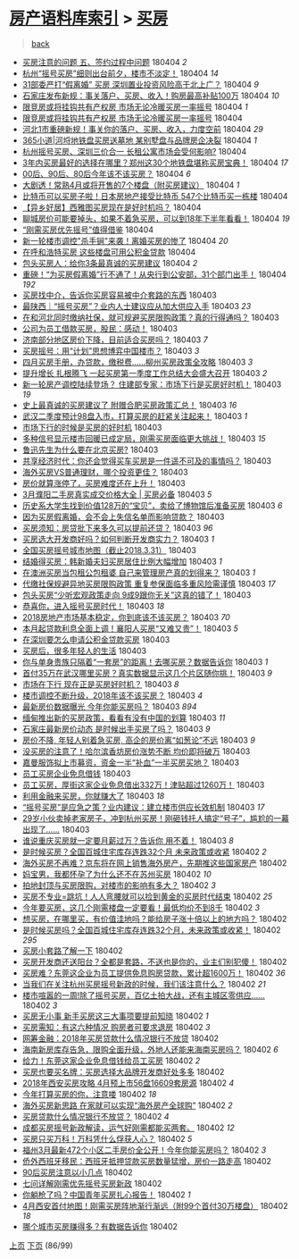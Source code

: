 [房产语料库索引](../../README.md)  > [买房](买房.md)
====
> [back](../README.md)

- [买房注意的问题 五、签约过程中问题](http://jkwz.applinzi.com/ittc/7088100812813501447.html#%E4%B9%B0%E6%88%BF%E6%B3%A8%E6%84%8F%E7%9A%84%E9%97%AE%E9%A2%98+%E4%BA%94%E3%80%81%E7%AD%BE%E7%BA%A6%E8%BF%87%E7%A8%8B%E4%B8%AD%E9%97%AE%E9%A2%98) 180404 *2* 
- [杭州“摇号买房”细则出台前夕，楼市不淡定！](http://jkwz.applinzi.com/ittc/7088093193419883526.html#%E6%9D%AD%E5%B7%9E%E2%80%9C%E6%91%87%E5%8F%B7%E4%B9%B0%E6%88%BF%E2%80%9D%E7%BB%86%E5%88%99%E5%87%BA%E5%8F%B0%E5%89%8D%E5%A4%95%EF%BC%8C%E6%A5%BC%E5%B8%82%E4%B8%8D%E6%B7%A1%E5%AE%9A%EF%BC%81) 180404 *14* 
- [31部委严打“假离婚” 买房 深圳置业投资风险高于北上广？](http://jkwz.applinzi.com/ittc/7088094541871842311.html#31%E9%83%A8%E5%A7%94%E4%B8%A5%E6%89%93%E2%80%9C%E5%81%87%E7%A6%BB%E5%A9%9A%E2%80%9D+%E4%B9%B0%E6%88%BF+%E6%B7%B1%E5%9C%B3%E7%BD%AE%E4%B8%9A%E6%8A%95%E8%B5%84%E9%A3%8E%E9%99%A9%E9%AB%98%E4%BA%8E%E5%8C%97%E4%B8%8A%E5%B9%BF%EF%BC%9F) 180404 *9* 
- [石家庄发布新规：事关落户、买房、收入！购房最高补贴100万](http://jkwz.applinzi.com/ittc/7088091915339957259.html#%E7%9F%B3%E5%AE%B6%E5%BA%84%E5%8F%91%E5%B8%83%E6%96%B0%E8%A7%84%EF%BC%9A%E4%BA%8B%E5%85%B3%E8%90%BD%E6%88%B7%E3%80%81%E4%B9%B0%E6%88%BF%E3%80%81%E6%94%B6%E5%85%A5%EF%BC%81%E8%B4%AD%E6%88%BF%E6%9C%80%E9%AB%98%E8%A1%A5%E8%B4%B4100%E4%B8%87) 180404 *10* 
- [限竞房或将挂钩共有产权房 市场无论冷暖买房一率摇号](http://jkwz.applinzi.com/ittc/7088085187177219088.html#%E9%99%90%E7%AB%9E%E6%88%BF%E6%88%96%E5%B0%86%E6%8C%82%E9%92%A9%E5%85%B1%E6%9C%89%E4%BA%A7%E6%9D%83%E6%88%BF+%E5%B8%82%E5%9C%BA%E6%97%A0%E8%AE%BA%E5%86%B7%E6%9A%96%E4%B9%B0%E6%88%BF%E4%B8%80%E7%8E%87%E6%91%87%E5%8F%B7) 180404 *1* 
- [限竞房或将挂钩共有产权房 市场无论冷暖买房一率摇号](http://jkwz.applinzi.com/ittc/7088085184274760715.html#%E9%99%90%E7%AB%9E%E6%88%BF%E6%88%96%E5%B0%86%E6%8C%82%E9%92%A9%E5%85%B1%E6%9C%89%E4%BA%A7%E6%9D%83%E6%88%BF+%E5%B8%82%E5%9C%BA%E6%97%A0%E8%AE%BA%E5%86%B7%E6%9A%96%E4%B9%B0%E6%88%BF%E4%B8%80%E7%8E%87%E6%91%87%E5%8F%B7) 180404  
- [河北1市重磅新规！事关你的落户、买房、收入，力度空前](http://jkwz.applinzi.com/ittc/7088076777656419338.html#%E6%B2%B3%E5%8C%971%E5%B8%82%E9%87%8D%E7%A3%85%E6%96%B0%E8%A7%84%EF%BC%81%E4%BA%8B%E5%85%B3%E4%BD%A0%E7%9A%84%E8%90%BD%E6%88%B7%E3%80%81%E4%B9%B0%E6%88%BF%E3%80%81%E6%94%B6%E5%85%A5%EF%BC%8C%E5%8A%9B%E5%BA%A6%E7%A9%BA%E5%89%8D) 180404 *29* 
- [365小道|河埒地铁盘买房送墓地 某别墅盘与品牌房企决裂](http://jkwz.applinzi.com/ittc/7088075621123228678.html#365%E5%B0%8F%E9%81%93%7C%E6%B2%B3%E5%9F%92%E5%9C%B0%E9%93%81%E7%9B%98%E4%B9%B0%E6%88%BF%E9%80%81%E5%A2%93%E5%9C%B0+%E6%9F%90%E5%88%AB%E5%A2%85%E7%9B%98%E4%B8%8E%E5%93%81%E7%89%8C%E6%88%BF%E4%BC%81%E5%86%B3%E8%A3%82) 180404 *1* 
- [杭州摇号买房、深圳三价合一 长租公寓市场会受何影响?](http://jkwz.applinzi.com/ittc/7088069744219653126.html#%E6%9D%AD%E5%B7%9E%E6%91%87%E5%8F%B7%E4%B9%B0%E6%88%BF%E3%80%81%E6%B7%B1%E5%9C%B3%E4%B8%89%E4%BB%B7%E5%90%88%E4%B8%80+%E9%95%BF%E7%A7%9F%E5%85%AC%E5%AF%93%E5%B8%82%E5%9C%BA%E4%BC%9A%E5%8F%97%E4%BD%95%E5%BD%B1%E5%93%8D%3F) 180404  
- [3年内买房最好的选择在哪里？郑州这30个地铁盘堪称买房宝典！](http://jkwz.applinzi.com/ittc/7088065983283725318.html#3%E5%B9%B4%E5%86%85%E4%B9%B0%E6%88%BF%E6%9C%80%E5%A5%BD%E7%9A%84%E9%80%89%E6%8B%A9%E5%9C%A8%E5%93%AA%E9%87%8C%EF%BC%9F%E9%83%91%E5%B7%9E%E8%BF%9930%E4%B8%AA%E5%9C%B0%E9%93%81%E7%9B%98%E5%A0%AA%E7%A7%B0%E4%B9%B0%E6%88%BF%E5%AE%9D%E5%85%B8%EF%BC%81) 180404 *17* 
- [00后、90后、80后今年该不该买房？](http://jkwz.applinzi.com/ittc/7088068337995351057.html#00%E5%90%8E%E3%80%8190%E5%90%8E%E3%80%8180%E5%90%8E%E4%BB%8A%E5%B9%B4%E8%AF%A5%E4%B8%8D%E8%AF%A5%E4%B9%B0%E6%88%BF%EF%BC%9F) 180404 *6* 
- [大剧透！常熟4月或将开售的7个楼盘（附买房建议）](http://jkwz.applinzi.com/ittc/7088065257090319371.html#%E5%A4%A7%E5%89%A7%E9%80%8F%EF%BC%81%E5%B8%B8%E7%86%9F4%E6%9C%88%E6%88%96%E5%B0%86%E5%BC%80%E5%94%AE%E7%9A%847%E4%B8%AA%E6%A5%BC%E7%9B%98%EF%BC%88%E9%99%84%E4%B9%B0%E6%88%BF%E5%BB%BA%E8%AE%AE%EF%BC%89) 180404 *1* 
- [比特币可以买房子啦！日本房地产接受比特币 547个比特币买一栋楼](http://jkwz.applinzi.com/ittc/7088064782651622407.html#%E6%AF%94%E7%89%B9%E5%B8%81%E5%8F%AF%E4%BB%A5%E4%B9%B0%E6%88%BF%E5%AD%90%E5%95%A6%EF%BC%81%E6%97%A5%E6%9C%AC%E6%88%BF%E5%9C%B0%E4%BA%A7%E6%8E%A5%E5%8F%97%E6%AF%94%E7%89%B9%E5%B8%81+547%E4%B8%AA%E6%AF%94%E7%89%B9%E5%B8%81%E4%B9%B0%E4%B8%80%E6%A0%8B%E6%A5%BC) 180404  
- [【异乡好居】西雅图买房现在是好时机吗？](http://jkwz.applinzi.com/ittc/7088056836983096337.html#%E3%80%90%E5%BC%82%E4%B9%A1%E5%A5%BD%E5%B1%85%E3%80%91%E8%A5%BF%E9%9B%85%E5%9B%BE%E4%B9%B0%E6%88%BF%E7%8E%B0%E5%9C%A8%E6%98%AF%E5%A5%BD%E6%97%B6%E6%9C%BA%E5%90%97%EF%BC%9F) 180404  
- [聊城房价可能要掉头，如果不着急买房，可以到18年下半年看看！](http://jkwz.applinzi.com/ittc/7088055877909349383.html#%E8%81%8A%E5%9F%8E%E6%88%BF%E4%BB%B7%E5%8F%AF%E8%83%BD%E8%A6%81%E6%8E%89%E5%A4%B4%EF%BC%8C%E5%A6%82%E6%9E%9C%E4%B8%8D%E7%9D%80%E6%80%A5%E4%B9%B0%E6%88%BF%EF%BC%8C%E5%8F%AF%E4%BB%A5%E5%88%B018%E5%B9%B4%E4%B8%8B%E5%8D%8A%E5%B9%B4%E7%9C%8B%E7%9C%8B%EF%BC%81) 180404 *19* 
- [“刚需买房优先摇号”值得借鉴](http://jkwz.applinzi.com/ittc/7088053363860309003.html#%E2%80%9C%E5%88%9A%E9%9C%80%E4%B9%B0%E6%88%BF%E4%BC%98%E5%85%88%E6%91%87%E5%8F%B7%E2%80%9D%E5%80%BC%E5%BE%97%E5%80%9F%E9%89%B4) 180404  
- [新一轮楼市调控&quot;杀手锏&quot;来袭！离婚买房的惨了](http://jkwz.applinzi.com/ittc/7088044810789454855.html#%E6%96%B0%E4%B8%80%E8%BD%AE%E6%A5%BC%E5%B8%82%E8%B0%83%E6%8E%A7%26quot%3B%E6%9D%80%E6%89%8B%E9%94%8F%26quot%3B%E6%9D%A5%E8%A2%AD%EF%BC%81%E7%A6%BB%E5%A9%9A%E4%B9%B0%E6%88%BF%E7%9A%84%E6%83%A8%E4%BA%86) 180404 *20* 
- [在呼和浩特买房 这些楼盘可用公积金贷款](http://jkwz.applinzi.com/ittc/7088044457561949200.html#%E5%9C%A8%E5%91%BC%E5%92%8C%E6%B5%A9%E7%89%B9%E4%B9%B0%E6%88%BF+%E8%BF%99%E4%BA%9B%E6%A5%BC%E7%9B%98%E5%8F%AF%E7%94%A8%E5%85%AC%E7%A7%AF%E9%87%91%E8%B4%B7%E6%AC%BE) 180404  
- [包头买房人：给你3条最真诚的买房建议](http://jkwz.applinzi.com/ittc/7088042379569529863.html#%E5%8C%85%E5%A4%B4%E4%B9%B0%E6%88%BF%E4%BA%BA%EF%BC%9A%E7%BB%99%E4%BD%A03%E6%9D%A1%E6%9C%80%E7%9C%9F%E8%AF%9A%E7%9A%84%E4%B9%B0%E6%88%BF%E5%BB%BA%E8%AE%AE) 180404 *2* 
- [重磅！“为买房假离婚”行不通了！从央行到公安部，31个部门出手！](http://jkwz.applinzi.com/ittc/7087954605784957969.html#%E9%87%8D%E7%A3%85%EF%BC%81%E2%80%9C%E4%B8%BA%E4%B9%B0%E6%88%BF%E5%81%87%E7%A6%BB%E5%A9%9A%E2%80%9D%E8%A1%8C%E4%B8%8D%E9%80%9A%E4%BA%86%EF%BC%81%E4%BB%8E%E5%A4%AE%E8%A1%8C%E5%88%B0%E5%85%AC%E5%AE%89%E9%83%A8%EF%BC%8C31%E4%B8%AA%E9%83%A8%E9%97%A8%E5%87%BA%E6%89%8B%EF%BC%81) 180404 *192* 
- [买房找中介，告诉你买房容易被中介套路的东西](http://jkwz.applinzi.com/ittc/7087872201078604816.html#%E4%B9%B0%E6%88%BF%E6%89%BE%E4%B8%AD%E4%BB%8B%EF%BC%8C%E5%91%8A%E8%AF%89%E4%BD%A0%E4%B9%B0%E6%88%BF%E5%AE%B9%E6%98%93%E8%A2%AB%E4%B8%AD%E4%BB%8B%E5%A5%97%E8%B7%AF%E7%9A%84%E4%B8%9C%E8%A5%BF) 180403  
- [最陕西｜“摇号买房”？业内人士建议应从加大供应入手](http://jkwz.applinzi.com/ittc/7087871218634195984.html#%E6%9C%80%E9%99%95%E8%A5%BF%EF%BD%9C%E2%80%9C%E6%91%87%E5%8F%B7%E4%B9%B0%E6%88%BF%E2%80%9D%EF%BC%9F%E4%B8%9A%E5%86%85%E4%BA%BA%E5%A3%AB%E5%BB%BA%E8%AE%AE%E5%BA%94%E4%BB%8E%E5%8A%A0%E5%A4%A7%E4%BE%9B%E5%BA%94%E5%85%A5%E6%89%8B) 180403 *23* 
- [在和河北同时缴纳社保，就可规避买房限购政策？真的行得通吗？](http://jkwz.applinzi.com/ittc/7087864855979885575.html#%E5%9C%A8%E5%92%8C%E6%B2%B3%E5%8C%97%E5%90%8C%E6%97%B6%E7%BC%B4%E7%BA%B3%E7%A4%BE%E4%BF%9D%EF%BC%8C%E5%B0%B1%E5%8F%AF%E8%A7%84%E9%81%BF%E4%B9%B0%E6%88%BF%E9%99%90%E8%B4%AD%E6%94%BF%E7%AD%96%EF%BC%9F%E7%9C%9F%E7%9A%84%E8%A1%8C%E5%BE%97%E9%80%9A%E5%90%97%EF%BC%9F) 180403  
- [公司为员工借款买房，股民：感动！](http://jkwz.applinzi.com/ittc/7087860600455824395.html#%E5%85%AC%E5%8F%B8%E4%B8%BA%E5%91%98%E5%B7%A5%E5%80%9F%E6%AC%BE%E4%B9%B0%E6%88%BF%EF%BC%8C%E8%82%A1%E6%B0%91%EF%BC%9A%E6%84%9F%E5%8A%A8%EF%BC%81) 180403  
- [济南部分地区房价下降，目前适合买房吗？](http://jkwz.applinzi.com/ittc/7087835078426379270.html#%E6%B5%8E%E5%8D%97%E9%83%A8%E5%88%86%E5%9C%B0%E5%8C%BA%E6%88%BF%E4%BB%B7%E4%B8%8B%E9%99%8D%EF%BC%8C%E7%9B%AE%E5%89%8D%E9%80%82%E5%90%88%E4%B9%B0%E6%88%BF%E5%90%97%EF%BC%9F) 180403 *7* 
- [买房摇号：用“计划”思想博弈中国楼市？](http://jkwz.applinzi.com/ittc/7087823616697959441.html#%E4%B9%B0%E6%88%BF%E6%91%87%E5%8F%B7%EF%BC%9A%E7%94%A8%E2%80%9C%E8%AE%A1%E5%88%92%E2%80%9D%E6%80%9D%E6%83%B3%E5%8D%9A%E5%BC%88%E4%B8%AD%E5%9B%BD%E6%A5%BC%E5%B8%82%EF%BC%9F) 180403 *3* 
- [四月买房手册，办贷款，缴税费……柳州买房政策全攻略](http://jkwz.applinzi.com/ittc/7087821230814266379.html#%E5%9B%9B%E6%9C%88%E4%B9%B0%E6%88%BF%E6%89%8B%E5%86%8C%EF%BC%8C%E5%8A%9E%E8%B4%B7%E6%AC%BE%EF%BC%8C%E7%BC%B4%E7%A8%8E%E8%B4%B9%E2%80%A6%E2%80%A6%E6%9F%B3%E5%B7%9E%E4%B9%B0%E6%88%BF%E6%94%BF%E7%AD%96%E5%85%A8%E6%94%BB%E7%95%A5) 180403 *3* 
- [提升增长 扎根腾飞 一起买房第一季度工作总结大会盛大召开](http://jkwz.applinzi.com/ittc/7087816287927665681.html#%E6%8F%90%E5%8D%87%E5%A2%9E%E9%95%BF+%E6%89%8E%E6%A0%B9%E8%85%BE%E9%A3%9E+%E4%B8%80%E8%B5%B7%E4%B9%B0%E6%88%BF%E7%AC%AC%E4%B8%80%E5%AD%A3%E5%BA%A6%E5%B7%A5%E4%BD%9C%E6%80%BB%E7%BB%93%E5%A4%A7%E4%BC%9A%E7%9B%9B%E5%A4%A7%E5%8F%AC%E5%BC%80) 180403 *2* 
- [新一轮房产调控陆续登场？ 住建部专家：市场下行是买房好时机！](http://jkwz.applinzi.com/ittc/7087811060331709446.html#%E6%96%B0%E4%B8%80%E8%BD%AE%E6%88%BF%E4%BA%A7%E8%B0%83%E6%8E%A7%E9%99%86%E7%BB%AD%E7%99%BB%E5%9C%BA%EF%BC%9F+%E4%BD%8F%E5%BB%BA%E9%83%A8%E4%B8%93%E5%AE%B6%EF%BC%9A%E5%B8%82%E5%9C%BA%E4%B8%8B%E8%A1%8C%E6%98%AF%E4%B9%B0%E6%88%BF%E5%A5%BD%E6%97%B6%E6%9C%BA%EF%BC%81) 180403 *19* 
- [史上最真诚的买房建议了 附赠合肥买房政策汇总！](http://jkwz.applinzi.com/ittc/7087806243651716113.html#%E5%8F%B2%E4%B8%8A%E6%9C%80%E7%9C%9F%E8%AF%9A%E7%9A%84%E4%B9%B0%E6%88%BF%E5%BB%BA%E8%AE%AE%E4%BA%86+%E9%99%84%E8%B5%A0%E5%90%88%E8%82%A5%E4%B9%B0%E6%88%BF%E6%94%BF%E7%AD%96%E6%B1%87%E6%80%BB%EF%BC%81) 180403 *16* 
- [武汉二季度预计98盘入市，打算买房的赶紧关注起来！](http://jkwz.applinzi.com/ittc/7087805056894370833.html#%E6%AD%A6%E6%B1%89%E4%BA%8C%E5%AD%A3%E5%BA%A6%E9%A2%84%E8%AE%A198%E7%9B%98%E5%85%A5%E5%B8%82%EF%BC%8C%E6%89%93%E7%AE%97%E4%B9%B0%E6%88%BF%E7%9A%84%E8%B5%B6%E7%B4%A7%E5%85%B3%E6%B3%A8%E8%B5%B7%E6%9D%A5%EF%BC%81) 180403 *1* 
- [市场下行的时候是买房的好时机](http://jkwz.applinzi.com/ittc/7087802787260007435.html#%E5%B8%82%E5%9C%BA%E4%B8%8B%E8%A1%8C%E7%9A%84%E6%97%B6%E5%80%99%E6%98%AF%E4%B9%B0%E6%88%BF%E7%9A%84%E5%A5%BD%E6%97%B6%E6%9C%BA) 180403  
- [多种信号显示楼市回暖已成定局，刚需买房面临更大挑战！](http://jkwz.applinzi.com/ittc/7087802635061298192.html#%E5%A4%9A%E7%A7%8D%E4%BF%A1%E5%8F%B7%E6%98%BE%E7%A4%BA%E6%A5%BC%E5%B8%82%E5%9B%9E%E6%9A%96%E5%B7%B2%E6%88%90%E5%AE%9A%E5%B1%80%EF%BC%8C%E5%88%9A%E9%9C%80%E4%B9%B0%E6%88%BF%E9%9D%A2%E4%B8%B4%E6%9B%B4%E5%A4%A7%E6%8C%91%E6%88%98%EF%BC%81) 180403 *15* 
- [鲁迅先生为什么要在北京买房?](http://jkwz.applinzi.com/ittc/7087802527628395536.html#%E9%B2%81%E8%BF%85%E5%85%88%E7%94%9F%E4%B8%BA%E4%BB%80%E4%B9%88%E8%A6%81%E5%9C%A8%E5%8C%97%E4%BA%AC%E4%B9%B0%E6%88%BF%3F) 180403  
- [共享经济时代：你还会觉得买车买房是一件遥不可及的事情吗？](http://jkwz.applinzi.com/ittc/7087797694947132433.html#%E5%85%B1%E4%BA%AB%E7%BB%8F%E6%B5%8E%E6%97%B6%E4%BB%A3%EF%BC%9A%E4%BD%A0%E8%BF%98%E4%BC%9A%E8%A7%89%E5%BE%97%E4%B9%B0%E8%BD%A6%E4%B9%B0%E6%88%BF%E6%98%AF%E4%B8%80%E4%BB%B6%E9%81%A5%E4%B8%8D%E5%8F%AF%E5%8F%8A%E7%9A%84%E4%BA%8B%E6%83%85%E5%90%97%EF%BC%9F) 180403  
- [海外买房VS普通理财，哪个投资更佳？](http://jkwz.applinzi.com/ittc/7087794732438914059.html#%E6%B5%B7%E5%A4%96%E4%B9%B0%E6%88%BFVS%E6%99%AE%E9%80%9A%E7%90%86%E8%B4%A2%EF%BC%8C%E5%93%AA%E4%B8%AA%E6%8A%95%E8%B5%84%E6%9B%B4%E4%BD%B3%EF%BC%9F) 180403  
- [房价就算涨停了，买房难度还在上升！](http://jkwz.applinzi.com/ittc/7087791409505764369.html#%E6%88%BF%E4%BB%B7%E5%B0%B1%E7%AE%97%E6%B6%A8%E5%81%9C%E4%BA%86%EF%BC%8C%E4%B9%B0%E6%88%BF%E9%9A%BE%E5%BA%A6%E8%BF%98%E5%9C%A8%E4%B8%8A%E5%8D%87%EF%BC%81) 180403  
- [3月濮阳二手房真实成交价格大全 | 买房必备](http://jkwz.applinzi.com/ittc/7087788621560284177.html#3%E6%9C%88%E6%BF%AE%E9%98%B3%E4%BA%8C%E6%89%8B%E6%88%BF%E7%9C%9F%E5%AE%9E%E6%88%90%E4%BA%A4%E4%BB%B7%E6%A0%BC%E5%A4%A7%E5%85%A8+%7C+%E4%B9%B0%E6%88%BF%E5%BF%85%E5%A4%87) 180403 *5* 
- [历史系大学生找到价值128万的“宝贝”，卖给了博物馆后准备买房](http://jkwz.applinzi.com/ittc/7087738522998146059.html#%E5%8E%86%E5%8F%B2%E7%B3%BB%E5%A4%A7%E5%AD%A6%E7%94%9F%E6%89%BE%E5%88%B0%E4%BB%B7%E5%80%BC128%E4%B8%87%E7%9A%84%E2%80%9C%E5%AE%9D%E8%B4%9D%E2%80%9D%EF%BC%8C%E5%8D%96%E7%BB%99%E4%BA%86%E5%8D%9A%E7%89%A9%E9%A6%86%E5%90%8E%E5%87%86%E5%A4%87%E4%B9%B0%E6%88%BF) 180403 *6* 
- [因为买房假离婚，会不会上失信名单而影响贷款？](http://jkwz.applinzi.com/ittc/7087785756087288839.html#%E5%9B%A0%E4%B8%BA%E4%B9%B0%E6%88%BF%E5%81%87%E7%A6%BB%E5%A9%9A%EF%BC%8C%E4%BC%9A%E4%B8%8D%E4%BC%9A%E4%B8%8A%E5%A4%B1%E4%BF%A1%E5%90%8D%E5%8D%95%E8%80%8C%E5%BD%B1%E5%93%8D%E8%B4%B7%E6%AC%BE%EF%BC%9F) 180403  
- [买房须知：房贷批下来多久可以提前还贷？](http://jkwz.applinzi.com/ittc/7087782589433906192.html#%E4%B9%B0%E6%88%BF%E9%A1%BB%E7%9F%A5%EF%BC%9A%E6%88%BF%E8%B4%B7%E6%89%B9%E4%B8%8B%E6%9D%A5%E5%A4%9A%E4%B9%85%E5%8F%AF%E4%BB%A5%E6%8F%90%E5%89%8D%E8%BF%98%E8%B4%B7%EF%BC%9F) 180403 *96* 
- [买房选大开发商好吗？如何判断开发商实力？](http://jkwz.applinzi.com/ittc/7087770428724741137.html#%E4%B9%B0%E6%88%BF%E9%80%89%E5%A4%A7%E5%BC%80%E5%8F%91%E5%95%86%E5%A5%BD%E5%90%97%EF%BC%9F%E5%A6%82%E4%BD%95%E5%88%A4%E6%96%AD%E5%BC%80%E5%8F%91%E5%95%86%E5%AE%9E%E5%8A%9B%EF%BC%9F) 180403 *1* 
- [全国买房摇号城市地图（截止2018.3.31）](http://jkwz.applinzi.com/ittc/7087762897709302801.html#%E5%85%A8%E5%9B%BD%E4%B9%B0%E6%88%BF%E6%91%87%E5%8F%B7%E5%9F%8E%E5%B8%82%E5%9C%B0%E5%9B%BE%EF%BC%88%E6%88%AA%E6%AD%A22018.3.31%EF%BC%89) 180403  
- [结婚得买房：韩新婚夫妇买房居住比例大幅增加](http://jkwz.applinzi.com/ittc/7087762641831592971.html#%E7%BB%93%E5%A9%9A%E5%BE%97%E4%B9%B0%E6%88%BF%EF%BC%9A%E9%9F%A9%E6%96%B0%E5%A9%9A%E5%A4%AB%E5%A6%87%E4%B9%B0%E6%88%BF%E5%B1%85%E4%BD%8F%E6%AF%94%E4%BE%8B%E5%A4%A7%E5%B9%85%E5%A2%9E%E5%8A%A0) 180403 *1* 
- [在澳洲买房当包租公包租婆 自己来管理房产真的划得来？](http://jkwz.applinzi.com/ittc/7087761792698942480.html#%E5%9C%A8%E6%BE%B3%E6%B4%B2%E4%B9%B0%E6%88%BF%E5%BD%93%E5%8C%85%E7%A7%9F%E5%85%AC%E5%8C%85%E7%A7%9F%E5%A9%86+%E8%87%AA%E5%B7%B1%E6%9D%A5%E7%AE%A1%E7%90%86%E6%88%BF%E4%BA%A7%E7%9C%9F%E7%9A%84%E5%88%92%E5%BE%97%E6%9D%A5%EF%BC%9F) 180403 *1* 
- [代缴社保规避异地买房限购政策 重复参保面临多重风险需谨慎](http://jkwz.applinzi.com/ittc/7087758170187629578.html#%E4%BB%A3%E7%BC%B4%E7%A4%BE%E4%BF%9D%E8%A7%84%E9%81%BF%E5%BC%82%E5%9C%B0%E4%B9%B0%E6%88%BF%E9%99%90%E8%B4%AD%E6%94%BF%E7%AD%96+%E9%87%8D%E5%A4%8D%E5%8F%82%E4%BF%9D%E9%9D%A2%E4%B8%B4%E5%A4%9A%E9%87%8D%E9%A3%8E%E9%99%A9%E9%9C%80%E8%B0%A8%E6%85%8E) 180403 *17* 
- [包头买房“少听宏观政策走向 9成9跟你无关”这真的错了！](http://jkwz.applinzi.com/ittc/7087757287836091403.html#%E5%8C%85%E5%A4%B4%E4%B9%B0%E6%88%BF%E2%80%9C%E5%B0%91%E5%90%AC%E5%AE%8F%E8%A7%82%E6%94%BF%E7%AD%96%E8%B5%B0%E5%90%91+9%E6%88%909%E8%B7%9F%E4%BD%A0%E6%97%A0%E5%85%B3%E2%80%9D%E8%BF%99%E7%9C%9F%E7%9A%84%E9%94%99%E4%BA%86%EF%BC%81) 180403  
- [恭喜你，进入摇号买房时代！](http://jkwz.applinzi.com/ittc/7087752600311301126.html#%E6%81%AD%E5%96%9C%E4%BD%A0%EF%BC%8C%E8%BF%9B%E5%85%A5%E6%91%87%E5%8F%B7%E4%B9%B0%E6%88%BF%E6%97%B6%E4%BB%A3%EF%BC%81) 180403 *18* 
- [2018房地产市场基本稳定，你到底该不该买房？](http://jkwz.applinzi.com/ittc/7087738000350118919.html#2018%E6%88%BF%E5%9C%B0%E4%BA%A7%E5%B8%82%E5%9C%BA%E5%9F%BA%E6%9C%AC%E7%A8%B3%E5%AE%9A%EF%BC%8C%E4%BD%A0%E5%88%B0%E5%BA%95%E8%AF%A5%E4%B8%8D%E8%AF%A5%E4%B9%B0%E6%88%BF%EF%BC%9F) 180403 *70* 
- [本月起贷款利息全面上调！襄阳人买房“又难又贵”！](http://jkwz.applinzi.com/ittc/7087710244568564752.html#%E6%9C%AC%E6%9C%88%E8%B5%B7%E8%B4%B7%E6%AC%BE%E5%88%A9%E6%81%AF%E5%85%A8%E9%9D%A2%E4%B8%8A%E8%B0%83%EF%BC%81%E8%A5%84%E9%98%B3%E4%BA%BA%E4%B9%B0%E6%88%BF%E2%80%9C%E5%8F%88%E9%9A%BE%E5%8F%88%E8%B4%B5%E2%80%9D%EF%BC%81) 180403 *5* 
- [在深圳要怎么申请公积金贷款买房](http://jkwz.applinzi.com/ittc/7087705873369793552.html#%E5%9C%A8%E6%B7%B1%E5%9C%B3%E8%A6%81%E6%80%8E%E4%B9%88%E7%94%B3%E8%AF%B7%E5%85%AC%E7%A7%AF%E9%87%91%E8%B4%B7%E6%AC%BE%E4%B9%B0%E6%88%BF) 180403  
- [买房后，很多年轻人的生活](http://jkwz.applinzi.com/ittc/7087705251841049610.html#%E4%B9%B0%E6%88%BF%E5%90%8E%EF%BC%8C%E5%BE%88%E5%A4%9A%E5%B9%B4%E8%BD%BB%E4%BA%BA%E7%9A%84%E7%94%9F%E6%B4%BB) 180403  
- [你与单身贵族只隔着“一套房”的距离！去哪买房？数据告诉你](http://jkwz.applinzi.com/ittc/7087704662763635719.html#%E4%BD%A0%E4%B8%8E%E5%8D%95%E8%BA%AB%E8%B4%B5%E6%97%8F%E5%8F%AA%E9%9A%94%E7%9D%80%E2%80%9C%E4%B8%80%E5%A5%97%E6%88%BF%E2%80%9D%E7%9A%84%E8%B7%9D%E7%A6%BB%EF%BC%81%E5%8E%BB%E5%93%AA%E4%B9%B0%E6%88%BF%EF%BC%9F%E6%95%B0%E6%8D%AE%E5%91%8A%E8%AF%89%E4%BD%A0) 180403 *1* 
- [首付35万在武汉哪里买房？真实数据显示这几个片区随你挑！](http://jkwz.applinzi.com/ittc/7087702529041499153.html#%E9%A6%96%E4%BB%9835%E4%B8%87%E5%9C%A8%E6%AD%A6%E6%B1%89%E5%93%AA%E9%87%8C%E4%B9%B0%E6%88%BF%EF%BC%9F%E7%9C%9F%E5%AE%9E%E6%95%B0%E6%8D%AE%E6%98%BE%E7%A4%BA%E8%BF%99%E5%87%A0%E4%B8%AA%E7%89%87%E5%8C%BA%E9%9A%8F%E4%BD%A0%E6%8C%91%EF%BC%81) 180403 *9* 
- [市场在下行 现在正是买房好时机？](http://jkwz.applinzi.com/ittc/7087686836266992651.html#%E5%B8%82%E5%9C%BA%E5%9C%A8%E4%B8%8B%E8%A1%8C+%E7%8E%B0%E5%9C%A8%E6%AD%A3%E6%98%AF%E4%B9%B0%E6%88%BF%E5%A5%BD%E6%97%B6%E6%9C%BA%EF%BC%9F) 180403 *8* 
- [楼市调控不断升级，2018年该不该买房？](http://jkwz.applinzi.com/ittc/7087685098944332816.html#%E6%A5%BC%E5%B8%82%E8%B0%83%E6%8E%A7%E4%B8%8D%E6%96%AD%E5%8D%87%E7%BA%A7%EF%BC%8C2018%E5%B9%B4%E8%AF%A5%E4%B8%8D%E8%AF%A5%E4%B9%B0%E6%88%BF%EF%BC%9F) 180403 *4* 
- [最新房价数据曝光 今年你能买房吗？](http://jkwz.applinzi.com/ittc/7087684028125938694.html#%E6%9C%80%E6%96%B0%E6%88%BF%E4%BB%B7%E6%95%B0%E6%8D%AE%E6%9B%9D%E5%85%89+%E4%BB%8A%E5%B9%B4%E4%BD%A0%E8%83%BD%E4%B9%B0%E6%88%BF%E5%90%97%EF%BC%9F) 180403 *894* 
- [缅甸推出新的买房政策，看看有没有中国的划算](http://jkwz.applinzi.com/ittc/7087678560594822154.html#%E7%BC%85%E7%94%B8%E6%8E%A8%E5%87%BA%E6%96%B0%E7%9A%84%E4%B9%B0%E6%88%BF%E6%94%BF%E7%AD%96%EF%BC%8C%E7%9C%8B%E7%9C%8B%E6%9C%89%E6%B2%A1%E6%9C%89%E4%B8%AD%E5%9B%BD%E7%9A%84%E5%88%92%E7%AE%97) 180403 *11* 
- [石家庄最新房价动态 是时候出手买房了吗？](http://jkwz.applinzi.com/ittc/7087676448213304326.html#%E7%9F%B3%E5%AE%B6%E5%BA%84%E6%9C%80%E6%96%B0%E6%88%BF%E4%BB%B7%E5%8A%A8%E6%80%81+%E6%98%AF%E6%97%B6%E5%80%99%E5%87%BA%E6%89%8B%E4%B9%B0%E6%88%BF%E4%BA%86%E5%90%97%EF%BC%9F) 180403 *9* 
- [房价不降, 年轻人别着急买房, 高企的房价离“如葱论”不远](http://jkwz.applinzi.com/ittc/7087675344251520007.html#%E6%88%BF%E4%BB%B7%E4%B8%8D%E9%99%8D%2C+%E5%B9%B4%E8%BD%BB%E4%BA%BA%E5%88%AB%E7%9D%80%E6%80%A5%E4%B9%B0%E6%88%BF%2C+%E9%AB%98%E4%BC%81%E7%9A%84%E6%88%BF%E4%BB%B7%E7%A6%BB%E2%80%9C%E5%A6%82%E8%91%B1%E8%AE%BA%E2%80%9D%E4%B8%8D%E8%BF%9C) 180403 *9* 
- [没买房的注意了！哈尔滨香坊房价涨势不断 均价即将破万](http://jkwz.applinzi.com/ittc/7087672805976179728.html#%E6%B2%A1%E4%B9%B0%E6%88%BF%E7%9A%84%E6%B3%A8%E6%84%8F%E4%BA%86%EF%BC%81%E5%93%88%E5%B0%94%E6%BB%A8%E9%A6%99%E5%9D%8A%E6%88%BF%E4%BB%B7%E6%B6%A8%E5%8A%BF%E4%B8%8D%E6%96%AD+%E5%9D%87%E4%BB%B7%E5%8D%B3%E5%B0%86%E7%A0%B4%E4%B8%87) 180403  
- [嘉曼服饰拟上市募资，资金一半“补血”一半买房买地？](http://jkwz.applinzi.com/ittc/7087536772001301520.html#%E5%98%89%E6%9B%BC%E6%9C%8D%E9%A5%B0%E6%8B%9F%E4%B8%8A%E5%B8%82%E5%8B%9F%E8%B5%84%EF%BC%8C%E8%B5%84%E9%87%91%E4%B8%80%E5%8D%8A%E2%80%9C%E8%A1%A5%E8%A1%80%E2%80%9D%E4%B8%80%E5%8D%8A%E4%B9%B0%E6%88%BF%E4%B9%B0%E5%9C%B0%EF%BC%9F) 180403  
- [员工买房企业免息借钱](http://jkwz.applinzi.com/ittc/7087658777870599184.html#%E5%91%98%E5%B7%A5%E4%B9%B0%E6%88%BF%E4%BC%81%E4%B8%9A%E5%85%8D%E6%81%AF%E5%80%9F%E9%92%B1) 180403  
- [员工买房，厚街这家企业免息借出332万！津贴超过1260万！](http://jkwz.applinzi.com/ittc/7087653522252497930.html#%E5%91%98%E5%B7%A5%E4%B9%B0%E6%88%BF%EF%BC%8C%E5%8E%9A%E8%A1%97%E8%BF%99%E5%AE%B6%E4%BC%81%E4%B8%9A%E5%85%8D%E6%81%AF%E5%80%9F%E5%87%BA332%E4%B8%87%EF%BC%81%E6%B4%A5%E8%B4%B4%E8%B6%85%E8%BF%871260%E4%B8%87%EF%BC%81) 180403  
- [利用金融来买房，你就赚大了](http://jkwz.applinzi.com/ittc/7087653121490945034.html#%E5%88%A9%E7%94%A8%E9%87%91%E8%9E%8D%E6%9D%A5%E4%B9%B0%E6%88%BF%EF%BC%8C%E4%BD%A0%E5%B0%B1%E8%B5%9A%E5%A4%A7%E4%BA%86) 180403 *18* 
- [“摇号买房”是应急之策？业内建议：建立楼市供应长效机制](http://jkwz.applinzi.com/ittc/7087650709409629191.html#%E2%80%9C%E6%91%87%E5%8F%B7%E4%B9%B0%E6%88%BF%E2%80%9D%E6%98%AF%E5%BA%94%E6%80%A5%E4%B9%8B%E7%AD%96%EF%BC%9F%E4%B8%9A%E5%86%85%E5%BB%BA%E8%AE%AE%EF%BC%9A%E5%BB%BA%E7%AB%8B%E6%A5%BC%E5%B8%82%E4%BE%9B%E5%BA%94%E9%95%BF%E6%95%88%E6%9C%BA%E5%88%B6) 180403 *17* 
- [29岁小伙卖掉老家房子，冲到杭州买房！刚砸钱托人搞定“号子”，尴尬的一幕出现了……](http://jkwz.applinzi.com/ittc/7087645117332849681.html#29%E5%B2%81%E5%B0%8F%E4%BC%99%E5%8D%96%E6%8E%89%E8%80%81%E5%AE%B6%E6%88%BF%E5%AD%90%EF%BC%8C%E5%86%B2%E5%88%B0%E6%9D%AD%E5%B7%9E%E4%B9%B0%E6%88%BF%EF%BC%81%E5%88%9A%E7%A0%B8%E9%92%B1%E6%89%98%E4%BA%BA%E6%90%9E%E5%AE%9A%E2%80%9C%E5%8F%B7%E5%AD%90%E2%80%9D%EF%BC%8C%E5%B0%B4%E5%B0%AC%E7%9A%84%E4%B8%80%E5%B9%95%E5%87%BA%E7%8E%B0%E4%BA%86%E2%80%A6%E2%80%A6) 180403  
- [谁说重庆买房就一定要月薪过万？告诉你 用不着！](http://jkwz.applinzi.com/ittc/7087534701688652807.html#%E8%B0%81%E8%AF%B4%E9%87%8D%E5%BA%86%E4%B9%B0%E6%88%BF%E5%B0%B1%E4%B8%80%E5%AE%9A%E8%A6%81%E6%9C%88%E8%96%AA%E8%BF%87%E4%B8%87%EF%BC%9F%E5%91%8A%E8%AF%89%E4%BD%A0+%E7%94%A8%E4%B8%8D%E7%9D%80%EF%BC%81) 180403 *8* 
- [是时候买房？全国百城住宅库存连跌32个月 未来政策或收紧](http://jkwz.applinzi.com/ittc/7087504180464059408.html#%E6%98%AF%E6%97%B6%E5%80%99%E4%B9%B0%E6%88%BF%EF%BC%9F%E5%85%A8%E5%9B%BD%E7%99%BE%E5%9F%8E%E4%BD%8F%E5%AE%85%E5%BA%93%E5%AD%98%E8%BF%9E%E8%B7%8C32%E4%B8%AA%E6%9C%88+%E6%9C%AA%E6%9D%A5%E6%94%BF%E7%AD%96%E6%88%96%E6%94%B6%E7%B4%A7) 180402 *2* 
- [海外买房不再难？京东将在网上销售海外房产，先期推这些国家房产](http://jkwz.applinzi.com/ittc/7087674067358581766.html#%E6%B5%B7%E5%A4%96%E4%B9%B0%E6%88%BF%E4%B8%8D%E5%86%8D%E9%9A%BE%EF%BC%9F%E4%BA%AC%E4%B8%9C%E5%B0%86%E5%9C%A8%E7%BD%91%E4%B8%8A%E9%94%80%E5%94%AE%E6%B5%B7%E5%A4%96%E6%88%BF%E4%BA%A7%EF%BC%8C%E5%85%88%E6%9C%9F%E6%8E%A8%E8%BF%99%E4%BA%9B%E5%9B%BD%E5%AE%B6%E6%88%BF%E4%BA%A7) 180402  
- [妈宝男，我都怀孕了为什么还不在苏州买房](http://jkwz.applinzi.com/ittc/7087480834049442826.html#%E5%A6%88%E5%AE%9D%E7%94%B7%EF%BC%8C%E6%88%91%E9%83%BD%E6%80%80%E5%AD%95%E4%BA%86%E4%B8%BA%E4%BB%80%E4%B9%88%E8%BF%98%E4%B8%8D%E5%9C%A8%E8%8B%8F%E5%B7%9E%E4%B9%B0%E6%88%BF) 180402 *10* 
- [拍地封顶与买房限购，对楼市的影响有多大？](http://jkwz.applinzi.com/ittc/7087462507654677514.html#%E6%8B%8D%E5%9C%B0%E5%B0%81%E9%A1%B6%E4%B8%8E%E4%B9%B0%E6%88%BF%E9%99%90%E8%B4%AD%EF%BC%8C%E5%AF%B9%E6%A5%BC%E5%B8%82%E7%9A%84%E5%BD%B1%E5%93%8D%E6%9C%89%E5%A4%9A%E5%A4%A7%EF%BC%9F) 180402 *3* 
- [买房不专业=跳坑！人人弯腰就可以捡到黄金的买房时代结束](http://jkwz.applinzi.com/ittc/7087456148255147014.html#%E4%B9%B0%E6%88%BF%E4%B8%8D%E4%B8%93%E4%B8%9A%3D%E8%B7%B3%E5%9D%91%EF%BC%81%E4%BA%BA%E4%BA%BA%E5%BC%AF%E8%85%B0%E5%B0%B1%E5%8F%AF%E4%BB%A5%E6%8D%A1%E5%88%B0%E9%BB%84%E9%87%91%E7%9A%84%E4%B9%B0%E6%88%BF%E6%97%B6%E4%BB%A3%E7%BB%93%E6%9D%9F) 180402 *25* 
- [今年要买房，这几个刚需楼盘一定要看！最低均价不到8千](http://jkwz.applinzi.com/ittc/7087455741403464715.html#%E4%BB%8A%E5%B9%B4%E8%A6%81%E4%B9%B0%E6%88%BF%EF%BC%8C%E8%BF%99%E5%87%A0%E4%B8%AA%E5%88%9A%E9%9C%80%E6%A5%BC%E7%9B%98%E4%B8%80%E5%AE%9A%E8%A6%81%E7%9C%8B%EF%BC%81%E6%9C%80%E4%BD%8E%E5%9D%87%E4%BB%B7%E4%B8%8D%E5%88%B08%E5%8D%83) 180402 *3* 
- [想买房，在哪里买，有价值洼地吗？能给房子涨十倍以上的地方吗？](http://jkwz.applinzi.com/ittc/7087450968495227921.html#%E6%83%B3%E4%B9%B0%E6%88%BF%EF%BC%8C%E5%9C%A8%E5%93%AA%E9%87%8C%E4%B9%B0%EF%BC%8C%E6%9C%89%E4%BB%B7%E5%80%BC%E6%B4%BC%E5%9C%B0%E5%90%97%EF%BC%9F%E8%83%BD%E7%BB%99%E6%88%BF%E5%AD%90%E6%B6%A8%E5%8D%81%E5%80%8D%E4%BB%A5%E4%B8%8A%E7%9A%84%E5%9C%B0%E6%96%B9%E5%90%97%EF%BC%9F) 180402  
- [是时候买房吗？全国百城住宅库存连跌32个月，未来政策或收紧！](http://jkwz.applinzi.com/ittc/7087442916509484049.html#%E6%98%AF%E6%97%B6%E5%80%99%E4%B9%B0%E6%88%BF%E5%90%97%EF%BC%9F%E5%85%A8%E5%9B%BD%E7%99%BE%E5%9F%8E%E4%BD%8F%E5%AE%85%E5%BA%93%E5%AD%98%E8%BF%9E%E8%B7%8C32%E4%B8%AA%E6%9C%88%EF%BC%8C%E6%9C%AA%E6%9D%A5%E6%94%BF%E7%AD%96%E6%88%96%E6%94%B6%E7%B4%A7%EF%BC%81) 180402 *295* 
- [买房小套路了解一下](http://jkwz.applinzi.com/ittc/7087407172248142864.html#%E4%B9%B0%E6%88%BF%E5%B0%8F%E5%A5%97%E8%B7%AF%E4%BA%86%E8%A7%A3%E4%B8%80%E4%B8%8B) 180402  
- [买房开发商还送阳台？全都是套路，不送也是你的，业主们别犯傻！](http://jkwz.applinzi.com/ittc/7087433972680492048.html#%E4%B9%B0%E6%88%BF%E5%BC%80%E5%8F%91%E5%95%86%E8%BF%98%E9%80%81%E9%98%B3%E5%8F%B0%EF%BC%9F%E5%85%A8%E9%83%BD%E6%98%AF%E5%A5%97%E8%B7%AF%EF%BC%8C%E4%B8%8D%E9%80%81%E4%B9%9F%E6%98%AF%E4%BD%A0%E7%9A%84%EF%BC%8C%E4%B8%9A%E4%B8%BB%E4%BB%AC%E5%88%AB%E7%8A%AF%E5%82%BB%EF%BC%81) 180402  
- [买房难？东莞这企业为员工提供免息购房贷款，累计超1600万！](http://jkwz.applinzi.com/ittc/7087433668127884295.html#%E4%B9%B0%E6%88%BF%E9%9A%BE%EF%BC%9F%E4%B8%9C%E8%8E%9E%E8%BF%99%E4%BC%81%E4%B8%9A%E4%B8%BA%E5%91%98%E5%B7%A5%E6%8F%90%E4%BE%9B%E5%85%8D%E6%81%AF%E8%B4%AD%E6%88%BF%E8%B4%B7%E6%AC%BE%EF%BC%8C%E7%B4%AF%E8%AE%A1%E8%B6%851600%E4%B8%87%EF%BC%81) 180402 *36* 
- [当我们在关注杭州买房摇号新政的时候，我们该注意什么？](http://jkwz.applinzi.com/ittc/7087433330658378763.html#%E5%BD%93%E6%88%91%E4%BB%AC%E5%9C%A8%E5%85%B3%E6%B3%A8%E6%9D%AD%E5%B7%9E%E4%B9%B0%E6%88%BF%E6%91%87%E5%8F%B7%E6%96%B0%E6%94%BF%E7%9A%84%E6%97%B6%E5%80%99%EF%BC%8C%E6%88%91%E4%BB%AC%E8%AF%A5%E6%B3%A8%E6%84%8F%E4%BB%80%E4%B9%88%EF%BC%9F) 180402 *21* 
- [楼市喧嚣的一周!除了摇号买房，百亿土拍大战，还有主城区零供应……](http://jkwz.applinzi.com/ittc/7087428721055368209.html#%E6%A5%BC%E5%B8%82%E5%96%A7%E5%9A%A3%E7%9A%84%E4%B8%80%E5%91%A8%21%E9%99%A4%E4%BA%86%E6%91%87%E5%8F%B7%E4%B9%B0%E6%88%BF%EF%BC%8C%E7%99%BE%E4%BA%BF%E5%9C%9F%E6%8B%8D%E5%A4%A7%E6%88%98%EF%BC%8C%E8%BF%98%E6%9C%89%E4%B8%BB%E5%9F%8E%E5%8C%BA%E9%9B%B6%E4%BE%9B%E5%BA%94%E2%80%A6%E2%80%A6) 180402 *3* 
- [买房无小事 新手买房这三大事项要提前知晓](http://jkwz.applinzi.com/ittc/7087426901985723402.html#%E4%B9%B0%E6%88%BF%E6%97%A0%E5%B0%8F%E4%BA%8B+%E6%96%B0%E6%89%8B%E4%B9%B0%E6%88%BF%E8%BF%99%E4%B8%89%E5%A4%A7%E4%BA%8B%E9%A1%B9%E8%A6%81%E6%8F%90%E5%89%8D%E7%9F%A5%E6%99%93) 180402 *1* 
- [买房需知：有这六种情况 购房者可要求退房](http://jkwz.applinzi.com/ittc/7087426894876378122.html#%E4%B9%B0%E6%88%BF%E9%9C%80%E7%9F%A5%EF%BC%9A%E6%9C%89%E8%BF%99%E5%85%AD%E7%A7%8D%E6%83%85%E5%86%B5+%E8%B4%AD%E6%88%BF%E8%80%85%E5%8F%AF%E8%A6%81%E6%B1%82%E9%80%80%E6%88%BF) 180402 *3* 
- [网筹金融：2018年买房贷款什么情况银行不放贷](http://jkwz.applinzi.com/ittc/7087420723113231377.html#%E7%BD%91%E7%AD%B9%E9%87%91%E8%9E%8D%EF%BC%9A2018%E5%B9%B4%E4%B9%B0%E6%88%BF%E8%B4%B7%E6%AC%BE%E4%BB%80%E4%B9%88%E6%83%85%E5%86%B5%E9%93%B6%E8%A1%8C%E4%B8%8D%E6%94%BE%E8%B4%B7) 180402  
- [海南新房库存告急，限购全面升级，外地人还能来海南买房吗？](http://jkwz.applinzi.com/ittc/7087413811281921041.html#%E6%B5%B7%E5%8D%97%E6%96%B0%E6%88%BF%E5%BA%93%E5%AD%98%E5%91%8A%E6%80%A5%EF%BC%8C%E9%99%90%E8%B4%AD%E5%85%A8%E9%9D%A2%E5%8D%87%E7%BA%A7%EF%BC%8C%E5%A4%96%E5%9C%B0%E4%BA%BA%E8%BF%98%E8%83%BD%E6%9D%A5%E6%B5%B7%E5%8D%97%E4%B9%B0%E6%88%BF%E5%90%97%EF%BC%9F) 180402 *6* 
- [给力！东莞这家企业免息借钱给员工买房](http://jkwz.applinzi.com/ittc/7087409108192068618.html#%E7%BB%99%E5%8A%9B%EF%BC%81%E4%B8%9C%E8%8E%9E%E8%BF%99%E5%AE%B6%E4%BC%81%E4%B8%9A%E5%85%8D%E6%81%AF%E5%80%9F%E9%92%B1%E7%BB%99%E5%91%98%E5%B7%A5%E4%B9%B0%E6%88%BF) 180402 *2* 
- [买房也要买名牌：买房选择大品牌开发商好处多多](http://jkwz.applinzi.com/ittc/7087407626247996422.html#%E4%B9%B0%E6%88%BF%E4%B9%9F%E8%A6%81%E4%B9%B0%E5%90%8D%E7%89%8C%EF%BC%9A%E4%B9%B0%E6%88%BF%E9%80%89%E6%8B%A9%E5%A4%A7%E5%93%81%E7%89%8C%E5%BC%80%E5%8F%91%E5%95%86%E5%A5%BD%E5%A4%84%E5%A4%9A%E5%A4%9A) 180402  
- [2018年西安买房攻略 4月预上市56盘16609套房源](http://jkwz.applinzi.com/ittc/7087398099972785162.html#2018%E5%B9%B4%E8%A5%BF%E5%AE%89%E4%B9%B0%E6%88%BF%E6%94%BB%E7%95%A5+4%E6%9C%88%E9%A2%84%E4%B8%8A%E5%B8%8256%E7%9B%9816609%E5%A5%97%E6%88%BF%E6%BA%90) 180402 *4* 
- [今年打算买房的你，注意喽](http://jkwz.applinzi.com/ittc/7087396155409564679.html#%E4%BB%8A%E5%B9%B4%E6%89%93%E7%AE%97%E4%B9%B0%E6%88%BF%E7%9A%84%E4%BD%A0%EF%BC%8C%E6%B3%A8%E6%84%8F%E5%96%BD) 180402 *18* 
- [海外买房新思路 在家就可以实现“海外房产全球购”](http://jkwz.applinzi.com/ittc/7087394953242346503.html#%E6%B5%B7%E5%A4%96%E4%B9%B0%E6%88%BF%E6%96%B0%E6%80%9D%E8%B7%AF+%E5%9C%A8%E5%AE%B6%E5%B0%B1%E5%8F%AF%E4%BB%A5%E5%AE%9E%E7%8E%B0%E2%80%9C%E6%B5%B7%E5%A4%96%E6%88%BF%E4%BA%A7%E5%85%A8%E7%90%83%E8%B4%AD%E2%80%9D) 180402 *2* 
- [买房贷款什么情况银行不放贷？](http://jkwz.applinzi.com/ittc/7087388066027406352.html#%E4%B9%B0%E6%88%BF%E8%B4%B7%E6%AC%BE%E4%BB%80%E4%B9%88%E6%83%85%E5%86%B5%E9%93%B6%E8%A1%8C%E4%B8%8D%E6%94%BE%E8%B4%B7%EF%BC%9F) 180402 *4* 
- [成都买房摇号新政解读，运气好刚需都能买两套。](http://jkwz.applinzi.com/ittc/7087380013173441547.html#%E6%88%90%E9%83%BD%E4%B9%B0%E6%88%BF%E6%91%87%E5%8F%B7%E6%96%B0%E6%94%BF%E8%A7%A3%E8%AF%BB%EF%BC%8C%E8%BF%90%E6%B0%94%E5%A5%BD%E5%88%9A%E9%9C%80%E9%83%BD%E8%83%BD%E4%B9%B0%E4%B8%A4%E5%A5%97%E3%80%82) 180402 *12* 
- [买房只买万科！万科凭什么俘获人心？](http://jkwz.applinzi.com/ittc/7087366902890628103.html#%E4%B9%B0%E6%88%BF%E5%8F%AA%E4%B9%B0%E4%B8%87%E7%A7%91%EF%BC%81%E4%B8%87%E7%A7%91%E5%87%AD%E4%BB%80%E4%B9%88%E4%BF%98%E8%8E%B7%E4%BA%BA%E5%BF%83%EF%BC%9F) 180402 *5* 
- [福州3月最新472个小区二手房价全公开！今年你能买房吗？](http://jkwz.applinzi.com/ittc/7087364281660343313.html#%E7%A6%8F%E5%B7%9E3%E6%9C%88%E6%9C%80%E6%96%B0472%E4%B8%AA%E5%B0%8F%E5%8C%BA%E4%BA%8C%E6%89%8B%E6%88%BF%E4%BB%B7%E5%85%A8%E5%85%AC%E5%BC%80%EF%BC%81%E4%BB%8A%E5%B9%B4%E4%BD%A0%E8%83%BD%E4%B9%B0%E6%88%BF%E5%90%97%EF%BC%9F) 180402 *3* 
- [侨外西班牙移民：西班牙抵押贷款买房数量猛增，房价一路走高](http://jkwz.applinzi.com/ittc/7087350242540520455.html#%E4%BE%A8%E5%A4%96%E8%A5%BF%E7%8F%AD%E7%89%99%E7%A7%BB%E6%B0%91%EF%BC%9A%E8%A5%BF%E7%8F%AD%E7%89%99%E6%8A%B5%E6%8A%BC%E8%B4%B7%E6%AC%BE%E4%B9%B0%E6%88%BF%E6%95%B0%E9%87%8F%E7%8C%9B%E5%A2%9E%EF%BC%8C%E6%88%BF%E4%BB%B7%E4%B8%80%E8%B7%AF%E8%B5%B0%E9%AB%98) 180402  
- [90后买房注意以小几点](http://jkwz.applinzi.com/ittc/7087338798822458378.html#90%E5%90%8E%E4%B9%B0%E6%88%BF%E6%B3%A8%E6%84%8F%E4%BB%A5%E5%B0%8F%E5%87%A0%E7%82%B9) 180402  
- [七问详解刚需优先摇号买房新政](http://jkwz.applinzi.com/ittc/7087337143955620880.html#%E4%B8%83%E9%97%AE%E8%AF%A6%E8%A7%A3%E5%88%9A%E9%9C%80%E4%BC%98%E5%85%88%E6%91%87%E5%8F%B7%E4%B9%B0%E6%88%BF%E6%96%B0%E6%94%BF) 180402  
- [你躺枪了吗？中国青年买房扎心报告！](http://jkwz.applinzi.com/ittc/7087325536122831879.html#%E4%BD%A0%E8%BA%BA%E6%9E%AA%E4%BA%86%E5%90%97%EF%BC%9F%E4%B8%AD%E5%9B%BD%E9%9D%92%E5%B9%B4%E4%B9%B0%E6%88%BF%E6%89%8E%E5%BF%83%E6%8A%A5%E5%91%8A%EF%BC%81) 180402 *1* 
- [4月西安首付地图！刚需买房阵地渐行渐远（附99个首付30万楼盘）](http://jkwz.applinzi.com/ittc/7087308833179567114.html#4%E6%9C%88%E8%A5%BF%E5%AE%89%E9%A6%96%E4%BB%98%E5%9C%B0%E5%9B%BE%EF%BC%81%E5%88%9A%E9%9C%80%E4%B9%B0%E6%88%BF%E9%98%B5%E5%9C%B0%E6%B8%90%E8%A1%8C%E6%B8%90%E8%BF%9C%EF%BC%88%E9%99%8499%E4%B8%AA%E9%A6%96%E4%BB%9830%E4%B8%87%E6%A5%BC%E7%9B%98%EF%BC%89) 180402 *18* 
- [哪个城市买房赚得多？有数据告诉你](http://jkwz.applinzi.com/ittc/7086281577200092176.html#%E5%93%AA%E4%B8%AA%E5%9F%8E%E5%B8%82%E4%B9%B0%E6%88%BF%E8%B5%9A%E5%BE%97%E5%A4%9A%EF%BC%9F%E6%9C%89%E6%95%B0%E6%8D%AE%E5%91%8A%E8%AF%89%E4%BD%A0) 180402  


 [上页](买房87.md) [下页](买房85.md)          (86/99)